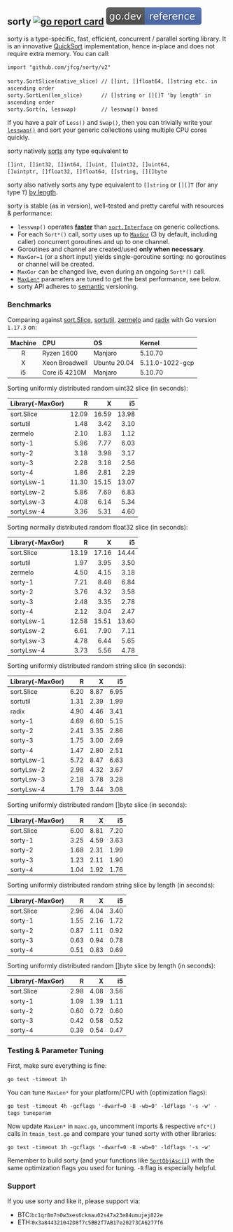 ## sorty [![go report card](https://goreportcard.com/badge/github.com/jfcg/sorty)](https://goreportcard.com/report/github.com/jfcg/sorty) [![go.dev ref](https://raw.githubusercontent.com/jfcg/.github/main/godev.svg)](https://pkg.go.dev/github.com/jfcg/sorty/v2)

sorty is a type-specific, fast, efficient, concurrent / parallel sorting
library. It is an innovative [QuickSort](https://en.wikipedia.org/wiki/Quicksort)
implementation, hence in-place and does not require extra memory. You can call:
```
import "github.com/jfcg/sorty/v2"

sorty.SortSlice(native_slice) // []int, []float64, []string etc. in ascending order
sorty.SortLen(len_slice)      // []string or [][]T 'by length' in ascending order
sorty.Sort(n, lesswap)        // lesswap() based
```
If you have a pair of `Less()` and `Swap()`, then you can trivially write your
[`lesswap()`](https://pkg.go.dev/github.com/jfcg/sorty/v2#Sort) and sort your generic
collections using multiple CPU cores quickly.

sorty natively [sorts](https://pkg.go.dev/github.com/jfcg/sorty/v2#SortSlice) any type equivalent to
```
[]int, []int32, []int64, []uint, []uint32, []uint64,
[]uintptr, []float32, []float64, []string, [][]byte
```
sorty also natively sorts any type equivalent to `[]string` or `[][]T` (for any type `T`)
[by length](https://pkg.go.dev/github.com/jfcg/sorty/v2#SortLen).

sorty is stable (as in version), well-tested and pretty careful with resources & performance:
- `lesswap()` operates [**faster**](https://github.com/lynxkite/lynxkite/pull/141#issuecomment-779673635)
than [`sort.Interface`](https://pkg.go.dev/sort#Interface) on generic collections.
- For each `Sort*()` call, sorty uses up to [`MaxGor`](https://pkg.go.dev/github.com/jfcg/sorty/v2#pkg-variables)
(3 by default, including caller) concurrent goroutines and up to one channel.
- Goroutines and channel are created/used **only when necessary**.
- `MaxGor=1` (or a short input) yields single-goroutine sorting: no goroutines or channel will be created.
- `MaxGor` can be changed live, even during an ongoing `Sort*()` call.
- [`MaxLen*`](https://pkg.go.dev/github.com/jfcg/sorty/v2#pkg-constants) parameters are
tuned to get the best performance, see below.
- sorty API adheres to [semantic](https://semver.org) versioning.

### Benchmarks
Comparing against [sort.Slice](https://golang.org/pkg/sort), [sortutil](https://github.com/twotwotwo/sorts),
[zermelo](https://github.com/shawnsmithdev/zermelo) and [radix](https://github.com/yourbasic/radix) with Go
version `1.17.3` on:

Machine|CPU|OS|Kernel
:---:|:---|:---|:---
R |Ryzen 1600    |Manjaro     |5.10.70
X |Xeon Broadwell|Ubuntu 20.04|5.11.0-1022-gcp
i5|Core i5 4210M |Manjaro     |5.10.70

Sorting uniformly distributed random uint32 slice (in seconds):

Library(-MaxGor)|R|X|i5
:---|---:|---:|---:
sort.Slice|12.09|16.59|13.98
  sortutil| 1.48| 3.42| 3.10
   zermelo| 2.10| 1.83| 1.12
   sorty-1| 5.96| 7.77| 6.03
   sorty-2| 3.18| 3.98| 3.17
   sorty-3| 2.28| 3.18| 2.56
   sorty-4| 1.86| 2.81| 2.29
sortyLsw-1|11.30|15.15|13.07
sortyLsw-2| 5.86| 7.69| 6.83
sortyLsw-3| 4.08| 6.14| 5.34
sortyLsw-4| 3.36| 5.31| 4.60

Sorting normally distributed random float32 slice (in seconds):

Library(-MaxGor)|R|X|i5
:---|---:|---:|---:
sort.Slice|13.19|17.16|14.44
  sortutil| 1.97| 3.95| 3.50
   zermelo| 4.50| 4.15| 3.18
   sorty-1| 7.21| 8.48| 6.84
   sorty-2| 3.76| 4.32| 3.58
   sorty-3| 2.48| 3.35| 2.78
   sorty-4| 2.12| 3.04| 2.47
sortyLsw-1|12.58|15.51|13.60
sortyLsw-2| 6.61| 7.90| 7.11
sortyLsw-3| 4.78| 6.44| 5.65
sortyLsw-4| 3.73| 5.56| 4.78

Sorting uniformly distributed random string slice (in seconds):

Library(-MaxGor)|R|X|i5
:---|---:|---:|---:
sort.Slice| 6.20| 8.87| 6.95
  sortutil| 1.31| 2.39| 1.99
   radix  | 4.90| 4.46| 3.41
   sorty-1| 4.69| 6.60| 5.15
   sorty-2| 2.41| 3.35| 2.86
   sorty-3| 1.75| 3.00| 2.69
   sorty-4| 1.47| 2.80| 2.51
sortyLsw-1| 5.72| 8.47| 6.63
sortyLsw-2| 2.98| 4.32| 3.67
sortyLsw-3| 2.18| 3.78| 3.28
sortyLsw-4| 1.79| 3.44| 3.08

Sorting uniformly distributed random []byte slice (in seconds):

Library(-MaxGor)|R|X|i5
:---|---:|---:|---:
sort.Slice| 6.00| 8.81| 7.20
   sorty-1| 3.25| 4.59| 3.63
   sorty-2| 1.68| 2.31| 1.99
   sorty-3| 1.23| 2.11| 1.90
   sorty-4| 1.04| 1.92| 1.76

Sorting uniformly distributed random string slice by length (in seconds):

Library(-MaxGor)|R|X|i5
:---|---:|---:|---:
sort.Slice| 2.96| 4.04| 3.40
   sorty-1| 1.55| 2.16| 1.72
   sorty-2| 0.87| 1.11| 0.92
   sorty-3| 0.63| 0.94| 0.78
   sorty-4| 0.51| 0.83| 0.69

Sorting uniformly distributed random []byte slice by length (in seconds):

Library(-MaxGor)|R|X|i5
:---|---:|---:|---:
sort.Slice| 2.98| 4.08| 3.56
   sorty-1| 1.09| 1.39| 1.11
   sorty-2| 0.60| 0.72| 0.60
   sorty-3| 0.42| 0.58| 0.52
   sorty-4| 0.39| 0.54| 0.47

### Testing & Parameter Tuning
First, make sure everything is fine:
```
go test -timeout 1h
```
You can tune `MaxLen*` for your platform/CPU with (optimization flags):
```
go test -timeout 4h -gcflags '-dwarf=0 -B -wb=0' -ldflags '-s -w' -tags tuneparam
```
Now update `MaxLen*` in `maxc.go`, uncomment imports & respective `mfc*()`
calls in `tmain_test.go` and compare your tuned sorty with other libraries:
```
go test -timeout 1h -gcflags '-dwarf=0 -B -wb=0' -ldflags '-s -w'
```
Remember to build sorty (and your functions like [`SortObjAsc()`](https://pkg.go.dev/github.com/jfcg/sorty/v2#Sort))
with the same optimization flags you used for tuning. `-B` flag is especially helpful.

### Support
If you use sorty and like it, please support via:
- BTC:`bc1qr8m7n0w3xes6ckmau02s47a23e84umujej822e`
- ETH:`0x3a844321042D8f7c5BB2f7AB17e20273CA6277f6`
